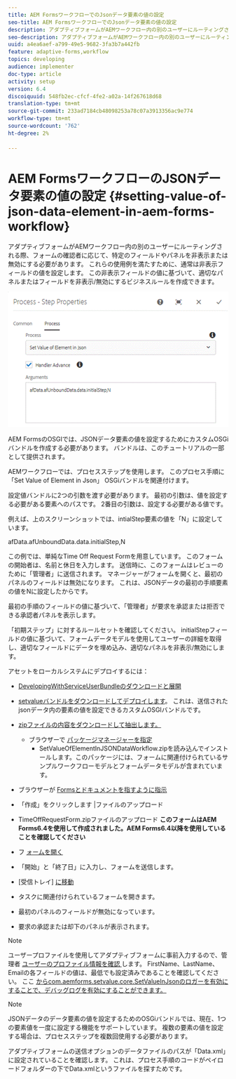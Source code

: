```yaml
---
title: AEM FormsワークフローでのJsonデータ要素の値の設定
seo-title: AEM FormsワークフローでのJsonデータ要素の値の設定
description: アダプティブフォームがAEMワークフロー内の別のユーザーにルーティングされる際、フォームの確認者に応じて、特定のフィールドやパネルを非表示または無効にする必要があります。 これらの使用例を満たすために、通常は非表示フィールドの値を設定します。 この非表示フィールドの値に基づいて、適切なパネルまたはフィールドを非表示/無効にするビジネスルールを作成できます。
seo-description: アダプティブフォームがAEMワークフロー内の別のユーザーにルーティングされる際、フォームの確認者に応じて、特定のフィールドやパネルを非表示または無効にする必要があります。 これらの使用例を満たすために、通常は非表示フィールドの値を設定します。 この非表示フィールドの値に基づいて、適切なパネルまたはフィールドを非表示/無効にするビジネスルールを作成できます。
uuid: a4ea6aef-a799-49e5-9682-3fa3b7a442fb
feature: adaptive-forms,workflow
topics: developing
audience: implementer
doc-type: article
activity: setup
version: 6.4
discoiquuid: 548fb2ec-cfcf-4fe2-a02a-14f267618d68
translation-type: tm+mt
source-git-commit: 233ad7184cb48098253a78c07a3913356ac9e774
workflow-type: tm+mt
source-wordcount: '762'
ht-degree: 2%

---
```



# AEM FormsワークフローのJSONデータ要素の値の設定 {#setting-value-of-json-data-element-in-aem-forms-workflow}

アダプティブフォームがAEMワークフロー内の別のユーザーにルーティングされる際、フォームの確認者に応じて、特定のフィールドやパネルを非表示または無効にする必要があります。 これらの使用例を満たすために、通常は非表示フィールドの値を設定します。 この非表示フィールドの値に基づいて、適切なパネルまたはフィールドを非表示/無効にするビジネスルールを作成できます。

![jsonデータ内の要素の値の設定](assets/capture-3.gif)

AEM FormsのOSGIでは、JSONデータ要素の値を設定するためにカスタムOSGiバンドルを作成する必要があります。 バンドルは、このチュートリアルの一部として提供されます。

AEMワークフローでは、プロセスステップを使用します。 このプロセス手順に「Set Value of Element in Json」 OSGiバンドルを関連付けます。

設定値バンドルに2つの引数を渡す必要があります。 最初の引数は、値を設定する必要がある要素へのパスです。 2番目の引数は、設定する必要がある値です。

例えば、上のスクリーンショットでは、intialStep要素の値を「N」に設定しています。

afData.afUnboundData.data.initialStep,N

この例では、単純なTime Off Request Formを用意しています。 このフォームの開始者は、名前と休日を入力します。 送信時に、このフォームはレビューのために「管理者」に送信されます。 マネージャーがフォームを開くと、最初のパネルのフィールドは無効になります。 これは、JSONデータの最初の手順要素の値をNに設定したからです。

最初の手順のフィールドの値に基づいて、「管理者」が要求を承認または拒否できる承認者パネルを表示します。

「初期ステップ」に対するルールセットを確認してください。 initialStepフィールドの値に基づいて、フォームデータモデルを使用してユーザーの詳細を取得し、適切なフィールドにデータを埋め込み、適切なパネルを非表示/無効にします。

アセットをローカルシステムにデプロイするには：

* [DevelopingWithServiceUserBundleのダウンロードと展開](/help/forms/assets/common-osgi-bundles/DevelopingWithServiceUser.jar)

* [setvalueバンドルをダウンロードしてデプロイします](/help/forms/assets/common-osgi-bundles/SetValueApp.core-1.0-SNAPSHOT.jar)。 これは、送信されたjsonデータ内の要素の値を設定できるカスタムOSGIバンドルです。

* [zipファイルの内容をダウンロードして抽出します。](assets/set-value-jsondata.zip)
   * ブラウザーで [パッケージマネージャーを指定](http://localhost:4502/crx/packmgr/index.jsp)
      * SetValueOfElementInJSONDataWorkflow.zipを読み込んでインストールします。このパッケージには、フォームに関連付けられているサンプルワークフローモデルとフォームデータモデルが含まれています。

* ブラウザーが [Formsとドキュメントを指すように指示](http://localhost:4502/aem/forms.html/content/dam/formsanddocuments)
* 「作成」をクリックします |ファイルのアップロード
* TimeOffRequestForm.zipファイルのアップロード
   **このフォームはAEM Forms6.4を使用して作成されました。AEM Forms6.4以降を使用していることを確認してください**
* フ [ォームを開く](http://localhost:4502/content/dam/formsanddocuments/timeoffrequest/jcr:content?wcmmode=disabled)
* 「開始」と「終了日」に入力し、フォームを送信します。
* [受信トレイ] [に移動](http://localhost:4502/aem/inbox)
* タスクに関連付けられているフォームを開きます。
* 最初のパネルのフィールドが無効になっています。
* 要求の承認または却下のパネルが表示されます。

>[!NOTE]
>
>ユーザープロファイルを使用してアダプティブフォームに事前入力するので、管理者 [ユーザーのプロファイル情報を確認 ](http://localhost:4502/security/users.html)します。 FirstName、LastName、Emailの各フィールドの値は、最低でも設定済みであることを確認してください。
>ここ [からcom.aemforms.setvalue.core.SetValueInJsonのロガーを有効にすることで、デバッグログを有効にすることができます。](http://localhost:4502/system/console/slinglog)

>[!NOTE]
>
>JSONデータのデータ要素の値を設定するためのOSGiバンドルでは、現在、1つの要素値を一度に設定する機能をサポートしています。 複数の要素の値を設定する場合は、プロセスステップを複数回使用する必要があります。
>
>アダプティブフォームの送信オプションのデータファイルのパスが「Data.xml」に設定されていることを確認します。 これは、プロセス手順のコードがペイロードフォルダーの下でData.xmlというファイルを探すためです。
